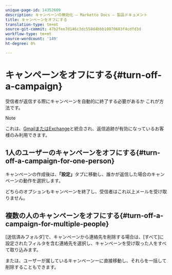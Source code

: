 ```yaml
---
unique-page-id: 14352609
description: キャンペーンの無効化 — Marketto Docs — 製品ドキュメント
title: キャンペーンをオフにする
translation-type: tm+mt
source-git-commit: 47b2fee7d146c3dc558d4bbb10070683f4cdfd3d
workflow-type: tm+mt
source-wordcount: '149'
ht-degree: 0%

---
```



# キャンペーンをオフにする{#turn-off-a-campaign}

受信者が返信する際にキャンペーンを自動的に終了する必要があるか これが方法です。

>[!NOTE]
>
>これは、[GmailまたはExchange](https://toutapp.com/next#settings/email-tracking)と統合され、返信追跡が有効になっているお客様のみ利用できます。

## 1人のユーザーのキャンペーンをオフにする{#turn-off-a-campaign-for-one-person}

キャンペーンの作成後は、**「設定」**&#x200B;タブに移動し、誰かが返信した場合のキャンペーンの動作を選択します。

どちらのオプションもキャンペーンを終了し、受信者はこれ以上メールを受け取りません。

## 複数の人のキャンペーンをオフにする{#turn-off-a-campaign-for-multiple-people}

[送信済みフォルダ]で、キャンペーンから連絡先を削除する場合は、[すべて]に設定されたフィルタを含む連絡先を選択し、キャンペーンを受け取った人をすべて取り込みます。

または、ユーザーが属しているキャンペーンーに直接移動し、それらを一括して削除することもできます。
